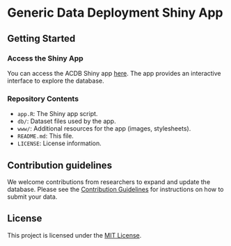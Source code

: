 # Generic Data Deployment Shiny App

## Getting Started

### Access the Shiny App

You can access the ACDB Shiny app [here]([#]()). The app provides an interactive interface to explore the database.

### Repository Contents

- `app.R`: The Shiny app script.
- `db/`: Dataset files used by the app.
- `www/`: Additional resources for the app (images, stylesheets).
- `README.md`: This file.
- `LICENSE`: License information.

## Contribution guidelines

We welcome contributions from researchers to expand and update the database. Please see the [Contribution Guidelines](#) for instructions on how to submit your data.

## License

This project is licensed under the [MIT License](LICENSE).

